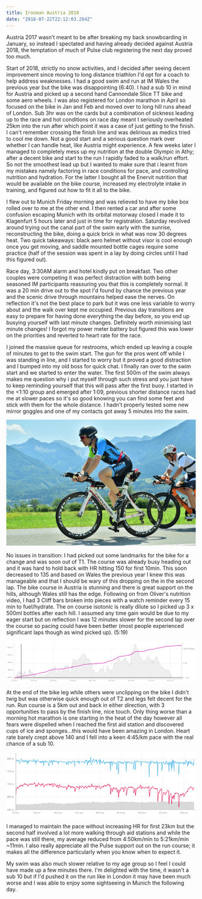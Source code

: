 ```yaml
---
title: Ironman Austria 2018
date: "2018-07-22T22:12:03.284Z"
---
```


Austria 2017 wasn't meant to be after breaking my back snowboarding in January, so instead I spectated and having already decided against Austria 2018, the temptation of much of Pulse club registering the next day proved too much. 

Start of 2018, strictly no snow activities, and I decided after seeing decent improvement since moving to long distance triathlon I'd opt for a coach to help address weaknesses. I had a good swim and run at IM Wales the previous year but the bike was disappointing (6:40). I had a sub 10 in mind for Austria and picked up a second hand Cannondale Slice TT bike and some aero wheels. I was also registered for London marathon in April so focused on the bike in Jan and Feb and moved over to long hill runs ahead of London. Sub 3hr was on the cards but a combination of sickness leading up to the race and hot conditions on race day meant I seriously overheated 25km into the run after which point it was a case of just getting to the finish. I can't remember crossing the finish line and was delirious as medics tried to cool me down. Not a good start and a serious question mark over whether I can handle heat, like Austria might experience.  A few weeks later I managed to completely mess up my nutrition at the double Olympic in Athy; after a decent bike and start to the run I rapidly faded to a walk/run effort. So not the smoothest lead up but I wanted to make sure that i learnt from my mistakes namely factoring in race conditions for pace, and controlling nutrition and hydration. For the latter I bought all the Enervit nutrition that would be available on the bike course, increased my electrolyte intake in training, and figured out how to fit it all to the bike.

I flew out to Munich Friday morning and was relieved to have my bike box rolled over to me at the other end. I then rented a car and after some confusion escaping Munich with its orbital motorway closed I made it to Klagenfurt 5 hours later and just in time for registration. Saturday revolved around trying out the canal part of the swim early with the sunrise, reconstructing the bike, doing a quick brick in what was now 30 degrees heat. Two quick takeaways: black aero helmet without visor is cool enough once you get moving, and saddle mounted bottle cages require some practice (half of the session was spent in a lay by doing circles until I had this figured out).

Race day, 3:30AM alarm and hotel kindly put on breakfast. Two other couples were competing it was perfect distraction with both being seasoned IM participants reassuring you that this is completely normal. It was a 20 min drive out to the spot I'd found by chance the previous year and the scenic drive through mountains helped ease the nerves. On reflection it's not the best place to park but it was one less variable to worry about and the walk over kept me occupied. Previous day transitions are easy to prepare for having done everything the day before, so you end up busying yourself with last minute changes. Definitely worth minimising last minute changes! I forgot my power meter battery but figured this was lower on the priorities and reverted to heart rate for the race.

I joined the massive queue for restrooms, which ended up leaving a couple of minutes to get to the swim start. The gun for the pros went off while I was standing in line, and I started to worry but it proved a good distraction and I bumped into my old boss for quick chat. I finally ran over to the swim start and we started to enter the water. The first 500m of the swim always makes me question why i put myself through such stress and you just have to keep reminding yourself that this will pass after the first buoy. I started in the <1:10 group and emerged after 1:09, previous shorter distance races had me at slower paces so it's so good knowing you can find some feet and stick with them for the whole distance. I hadn't properly tested some new mirror goggles and one of my contacts got away 5 minutes into the swim.

![Bike leg](./bike.png)

No issues in transition: I had picked out some landmarks for the bike for a change and was soon out of T1. The course was already busy heading out and it was hard to hold back with HR hitting 150 for first 10min. This soon decreased to 135 and based on Wales the previous year I knew this was manageable and that I should be wary of this dropping on the in the second lap. The bike course in Austria is stunning and there is great support on the hills, although Wales still has the edge. Following on from Oliver's nutrition video, I had 3 Cliff bars broken into pieces with a watch reminder every 15 min to fuel/hydrate. The on course isotonic is really dilute so I picked up 3 x 500ml bottles after each hill. I assumed any time gain would be due to my eager start but on reflection I was 12 minutes slower for the second lap over the course so pacing could have been better (most people experienced significant laps though as wind picked up). (5:19)

![Bike lap comparison](./bikeLapComparison.png)

At the end of the bike leg while others were unclipping on the bike I didn't twig but was otherwise quick enough out of T2 and legs felt decent for the run. Run course is a 5km out and back in either direction, with 3 opportunities to pass by the finish line, nice touch. Only thing worse than a morning hot marathon is one starting in the heat of the day however all fears were dispelled when I reached the first aid station and discovered cups of ice and sponges...this would have been amazing in London. Heart rate barely crept above 140 and I fell into a keen 4:45/km pace with the real chance of a sub 10. 

![Run lap comparison](./runLapComparison.png)

I managed to maintain the pace without increasing HR for first 23km but the second half involved a lot more walking through aid stations and while the pace was still there, my average reduced from 4:50km/min to 5:21km/min ~11min. I also really appreciate all the Pulse support out on the run course; it makes all the difference particularly when you know when to expect it.

My swim was also much slower relative to my age group so I feel I could have made up a few minutes there. I'm delighted with the time, it wasn't a sub 10 but if I'd pushed it on the run like in London it may have been much worse and I was able to enjoy some sightseeing in Munich the following day. 
